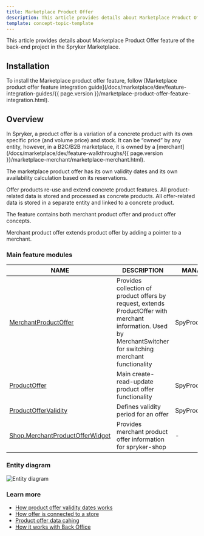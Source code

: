 ```yaml
---
title: Marketplace Product Offer
description: This article provides details about Marketplace Product Offer feature of the back-end project in the Spryker Marketplace.
template: concept-topic-template
---
```


This article provides details about Marketplace Product Offer feature of the back-end project in the Spryker Marketplace.

## Installation

To install the Marketplace product offer feature, follow [Marketplace product offer feature integration guide](/docs/marketplace/dev/feature-integration-guides/{{ page.version }}/marketplace-product-offer-feature-integration.html).

## Overview
 
In Spryker, a product offer is a variation of a concrete product with its own specific price (and volume price) and stock. It can be “owned” by any entity, however, in a B2C/B2B marketplace, it is owned by a [merchant](/docs/marketplace/dev/feature-walkthroughs/{{ page.version }}/marketplace-merchant/marketplace-merchant.html).

The marketplace product offer has its own validity dates and its own availability calculation based on its reservations.

Offer products re-use and extend concrete product features. All product-related data is stored and processed as concrete products. 
All offer-related data is stored in a separate entity and linked to a concrete product. 

The feature contains both merchant product offer and product offer concepts. 

Merchant product offer extends product offer by adding a pointer to a merchant.

### Main feature modules

| NAME | DESCRIPTION | MANAGED Entities  |
| -------------------- | ---------- | ----------------- | 
| [MerchantProductOffer](https://github.com/spryker/merchant-product-offer) | Provides collection of product offers by request, extends ProductOffer with merchant information. Used by MerchantSwitcher for switching merchant functionality  | SpyProductOffer |
| [ProductOffer](https://github.com/spryker/product-offer) | Main create-read-update product offer functionality  | SpyProductOffer |
| [ProductOfferValidity](https://github.com/spryker/product-offer-validity) | Defines validity period for an offer | SpyProductOfferValidity |
| [Shop.MerchantProductOfferWidget](https://github.com/spryker/spryker-shop) | Provides merchant product offer information for spryker-shop | - |

### Entity diagram
![Entity diagram](https://confluence-connect.gliffy.net/embed/image/6a64677b-090a-4dbf-86a5-8e9d8afa1a68.png?utm_medium=live&utm_source=custom)

### Learn more
 - [How product offer validity dates works](/docs/marketplace/dev/back-end/features/marketplace-product-offer-learn-more/validity-dates.html) 
 - [How offer is connected to a store](/docs/marketplace/dev/back-end/features/marketplace-product-offer-learn-more/store-relationship.html) 
 - [Product offer data cahing](/docs/marketplace/dev/back-end/features/marketplace-product-offer-learn-more/cache.html) 
 - [How it works with Back Office](/docs/marketplace/dev/back-end/features/marketplace-product-offer-learn-more/back-office.html)
